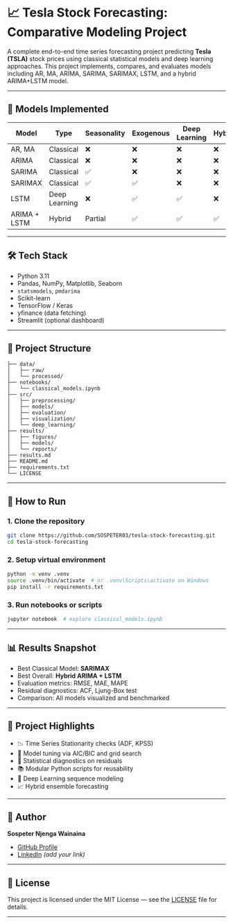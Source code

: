 
# 📈 Tesla Stock Forecasting: Comparative Modeling Project

A complete end-to-end time series forecasting project predicting **Tesla (TSLA)** stock prices using classical statistical models and deep learning approaches. This project implements, compares, and evaluates models including AR, MA, ARIMA, SARIMA, SARIMAX, LSTM, and a hybrid ARIMA+LSTM model.

---

## 🧠 Models Implemented

| Model        | Type           | Seasonality | Exogenous | Deep Learning | Hybrid | Evaluation |
|--------------|----------------|-------------|-----------|----------------|--------|------------|
| AR, MA       | Classical       | ❌           | ❌         | ❌              | ❌      | ✅          |
| ARIMA        | Classical       | ❌           | ❌         | ❌              | ❌      | ✅          |
| SARIMA       | Classical       | ✅           | ❌         | ❌              | ❌      | ✅          |
| SARIMAX      | Classical       | ✅           | ✅         | ❌              | ❌      | ✅          |
| LSTM         | Deep Learning   | ❌           | ✅         | ✅              | ❌      | ✅          |
| ARIMA + LSTM | Hybrid          | Partial      | ✅         | ✅              | ✅      | ✅          |

---

## 🛠️ Tech Stack

- Python 3.11
- Pandas, NumPy, Matplotlib, Seaborn
- `statsmodels`, `pmdarima`
- Scikit-learn
- TensorFlow / Keras
- yfinance (data fetching)
- Streamlit (optional dashboard)

---

## 📂 Project Structure

```
├── data/
│   ├── raw/
│   └── processed/
├── notebooks/
│   └── classical_models.ipynb
├── src/
│   ├── preprocessing/
│   ├── models/
│   ├── evaluation/
│   ├── visualization/
│   └── deep_learning/
├── results/
│   ├── figures/
│   ├── models/
│   └── reports/
├── results.md
├── README.md
├── requirements.txt
└── LICENSE
```

---

## 🚀 How to Run

### 1. Clone the repository

```bash
git clone https://github.com/SOSPETER03/tesla-stock-forecasting.git
cd tesla-stock-forecasting
```

### 2. Setup virtual environment

```bash
python -m venv .venv
source .venv/bin/activate  # or .venv\Scripts\activate on Windows
pip install -r requirements.txt
```

### 3. Run notebooks or scripts

```bash
jupyter notebook  # explore classical_models.ipynb
```

---

## 📊 Results Snapshot

- Best Classical Model: **SARIMAX**
- Best Overall: **Hybrid ARIMA + LSTM**
- Evaluation metrics: RMSE, MAE, MAPE
- Residual diagnostics: ACF, Ljung-Box test
- Comparison: All models visualized and benchmarked

---

## 📌 Project Highlights

- 📉 Time Series Stationarity checks (ADF, KPSS)
- 🔁 Model tuning via AIC/BIC and grid search
- 🧮 Statistical diagnostics on residuals
- 📚 Modular Python scripts for reusability
- 🧠 Deep Learning sequence modeling
- 📈 Hybrid ensemble forecasting

---

## 👤 Author

**Sospeter Njenga Wainaina**  
- [GitHub Profile](https://github.com/SOSPETER03)
- [LinkedIn](https://linkedin.com) *(add your link)*

---

## 📄 License

This project is licensed under the MIT License — see the [LICENSE](./LICENSE) file for details.

---
